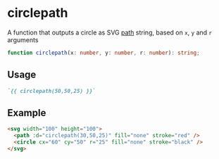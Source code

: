 # circlepath

A function that outputs a circle as SVG [path](https://developer.mozilla.org/en-US/docs/Web/SVG/Tutorial/Paths) string, based on `x`, `y` and `r` arguments

```ts
function circlepath(x: number, y: number, r: number): string;
```

## Usage

```md
`{{ circlepath(50,50,25) }}`
```

## Example

```md
<svg width="100" height="100">
  <path :d="circlepath(30,50,25)" fill="none" stroke="red" />
  <circle cx="60" cy="50" r="25" fill="none" stroke="black" />
</svg>
```
